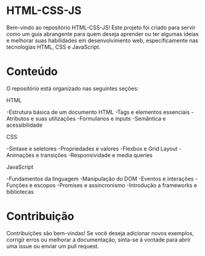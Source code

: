 # HTML-CSS-JS
Bem-vindo ao repositório HTML-CSS-JS! Este projeto foi criado para servir como um guia abrangente para quem deseja aprender ou ter algumas ideias e melhorar suas habilidades em desenvolvimento web, especificamente nas tecnologias HTML, CSS e JavaScript.

# Conteúdo
O repositório está organizado nas seguintes seções:

HTML

-Estrutura básica de um documento HTML
-Tags e elementos essenciais
-Atributos e suas utilizações
-Formularios e inputs
-Semântica e acessibilidade

CSS

-Sintaxe e seletores
-Propriedades e valores
-Flexbox e Grid Layout
-Animações e transições
-Responsividade e media queries

JavaScript

-Fundamentos da linguagem
-Manipulação do DOM
-Eventos e interações
-Funções e escopos
-Promises e assincronismo
-Introdução a frameworks e bibliotecas

# Contribuição
Contribuições são bem-vindas! Se você deseja adicionar novos exemplos, corrigir erros ou melhorar a documentação, sinta-se à vontade para abrir uma issue ou enviar um pull request.
